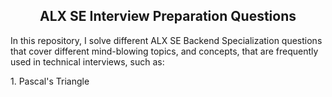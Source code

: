 <h2 align=center>ALX SE Interview Preparation Questions</h2>
<p align-center>In this repository, I solve different ALX SE Backend Specialization questions that cover different mind-blowing topics, and concepts, that are frequently used in technical interviews, such as:</p>
1. Pascal's Triangle
